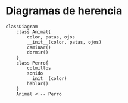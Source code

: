 Diagramas de herencia
======================

```mermaid
classDiagram
    class Animal{
        color, patas, ojos
        __init__(color, patas, ojos)
        caminar()
        dormir()
    }
    class Perro{
        colmillos
        sonido
        __init__(color)
        hablar()
    }
    Animal <|-- Perro
```

